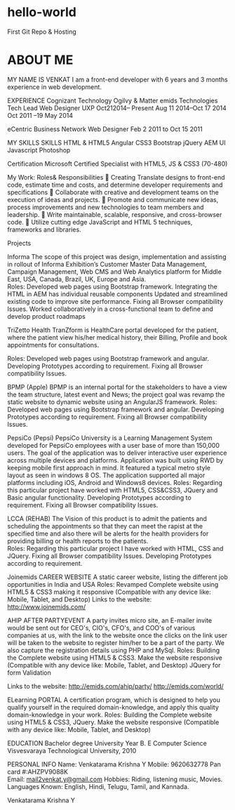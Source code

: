 # hello-world
First Git Repo &amp; Hosting

# ABOUT ME

MY NAME IS VENKAT 
I am a front-end developer with 6 years and 3 months experience in web development.

EXPERIENCE
Cognizant Technology		Ogilvy	& Matter			emids Technologies
Tech Lead				Web Designer				UXP
Oct212014– Present 			Aug 11 2014–Oct 17 2014		Oct 2011 –19 May 2014

eCentric Business Network 
Web Designer 
Feb 2 2011 to Oct 15 2011

MY SKILLS
SKILLS
HTML & HTML5 							Angular
CSS3 									Bootstrap
jQuery								             	AEM UI
Javascript								Photoshop
 
Certification 
Microsoft Certified Specialist with HTML5, JS & CSS3 (70-480)


My Work:
Roles& Responsibilities
	Creating Translate designs to front-end code, estimate time and costs, and determine developer requirements and specifications 
	Collaborate with creative and development teams on the execution of ideas and projects. 
	Promote and communicate new ideas, process improvements and new technologies to team members and leadership. 
	Write maintainable, scalable, responsive, and cross-browser code. 
	Utilize cutting edge JavaScript and HTML 5 techniques, frameworks and libraries.

Projects
  
  Informa
The scope of this project was design, implementation and assisting in rollout of Informa Exhibition’s Customer Master Data Management, Campaign Management, Web CMS and Web Analytics platform for Middle East, USA, Canada, Brazil, UK, Europe and Asia.   
Roles:
Developed web pages using Bootstrap framework.
Integrating the HTML in AEM has individual reusable components 
Updated and streamlined existing code to improve site performance.
Fixing all Browser compatibility Issues.
Worked collaboratively in a cross-functional team to define and develop product roadmaps

  TriZetto
Health TranZform is HealthCare portal developed for the patient, where the patient view his/her medical history, their Billing, Profile and book appointments for consultations.  


Roles:
Developed web pages using Bootstrap framework and angular.
Developing Prototypes according to requirement.
Fixing all Browser compatibility Issues.

  BPMP (Apple)
BPMP is an internal portal for the stakeholders to have a view the team structure, latest event and News; the project goal was revamp the static website to dynamic website using an AngularJS framework.
Roles:
Developed web pages using Bootstrap framework and angular.
Developing Prototypes according to requirement.
Fixing all Browser compatibility Issues.

  PepsiCo (Pepsi)
PepsiCo University is a Learning Management System developed for PepsiCo employees with a user base of more than 150,000 users.  The goal of the application was to deliver interactive user experience across multiple devices and platforms. Application was built using RWD by keeping mobile first approach in mind. It featured a typical metro style layout as seen in windows 8 OS. The application supported all major platforms including iOS, Android and Windows8 devices.
Roles:
Regarding this particular project have worked with HTML5, CSS&CSS3, JQuery and Basic angular functionality.
Developing Prototypes according to requirement.
Fixing all Browser compatibility Issues.





  LCCA (REHAB)
The Vision of this product is to admit the patients and scheduling the appointments so that they can meet the rapist at the specified time and also there will be alerts for the health providers for providing billing or health reports to the patients.  
Roles:
Regarding this particular project I have worked with HTML, CSS and JQuery.
Fixing all Browser compatibility Issues.
Developing Prototypes according to requirement.


  Joinemids CAREER WEBSITE
A static career website, listing the different job opportunities in India and USA
Roles:
Revamped Complete website using HTML5 & CSS3 making it responsive (Compatible with any device like: Mobile, Tablet, and Desktop) 
Links to the website:
http://www.joinemids.com/

  AHIP AFTER PARTYEVENT
A party invites micro site, an E-mailer invite would be sent out for CEO's, CIO's, CFO's, and COO's of various companies at us, with the link to the website once the clicks on the link user will be taken to the website to register him/her to be a part of the party. We also capture the registration details using PHP and MySql.
Roles:
Building the Complete website using HTML5 & CSS3.
Make the website responsive (Compatible with any device like: Mobile, Tablet, and Desktop) 
JQuery for form Validation


Links to the website:
http://emids.com/ahip/party/
http://emids.com/world/	

  ELearning PORTAL
A certification program, which is designed to help you qualify yourself in the required domain-knowledge, and apply this quality domain-knowledge in your work.
Roles:
Building the Complete website using HTML5 & CSS3, JQuery.
Make the website responsive (Compatible with any device like: Mobile, Tablet, and Desktop) 


EDUCATION
Bachelor degree 			University						 Year
B. E Computer Science		Visvesvaraya Technological University,		2010

PERSONAL INFO
Name: Venkatarama Krishna Y
Mobile: 9620632778 
Pan card #:AHZPV9088K     
Email: mail2venkat.y@gmail.com 
Hobbies: Riding, listening music, Movies. 
Languages Known: English, Hindi, Telugu, Tamil, and Kannada. 
			

Venkatarama Krishna Y


